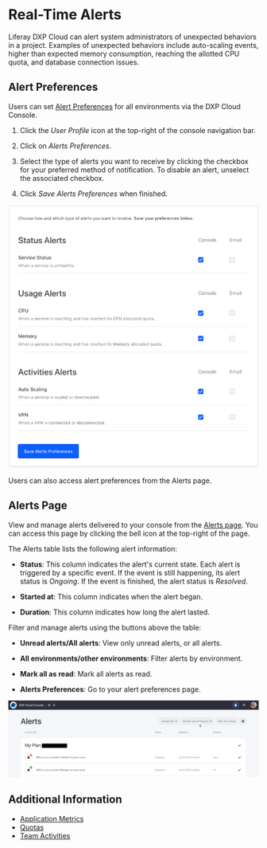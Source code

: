 # Real-Time Alerts

Liferay DXP Cloud can alert system administrators of unexpected behaviors in a project. Examples of unexpected behaviors include auto-scaling events, higher than expected memory consumption, reaching the allotted CPU quota, and database connection issues.

## Alert Preferences

Users can set [Alert Preferences](https://console.liferay.cloud/account/alerts-preferences) for all environments via the DXP Cloud Console.

1. Click the _User Profile_ icon at the top-right of the console navigation bar.

1. Click on _Alerts Preferences_.

1. Select the type of alerts you want to receive by clicking the checkbox for your preferred method of notification. To disable an alert, unselect the associated checkbox.

1. Click _Save Alerts Preferences_ when finished.

![Real Time Alerts](./real-time-alerts/images/01.png)

Users can also access alert preferences from the Alerts page.

## Alerts Page

View and manage alerts delivered to your console from the [Alerts page](https://console.liferay.cloud/alerts). You can access this page by clicking the bell icon at the top-right of the page.

The Alerts table lists the following alert information:

-   **Status**: This column indicates the alert's current state. Each alert is triggered by a specific event. If the event is still happening, its alert status is _Ongoing_. If the event is finished, the alert status is _Resolved_.

-   **Started at**: This column indicates when the alert began.

-   **Duration**: This column indicates how long the alert lasted.

Filter and manage alerts using the buttons above the table:

-   **Unread alerts/All alerts**: View only unread alerts, or all alerts.

-   **All environments/other environments**: Filter alerts by environment.

-   **Mark all as read**: Mark all alerts as read.

-   **Alerts Preferences**: Go to your alert preferences page.

![Real Time Alerts](./real-time-alerts/images/02.png)

## Additional Information

-   [Application Metrics](./application-metrics.md)
-   [Quotas](./quotas.md)
-   [Team Activities](./team-activities.md)
